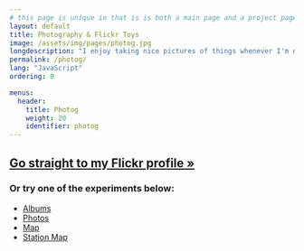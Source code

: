 ```yaml
---
# this page is unique in that is is both a main page and a project page, therefore it shares the metadata both both
layout: default
title: Photography & Flickr Toys
image: /assets/img/pages/photog.jpg
longdescription: "I enjoy taking nice pictures of things whenever I'm out and about. To experiment with my Flickr photos and their metadata I've also made some web-toys."
permalink: /photog/
lang: "JavaScript"
ordering: 0

menus:
  header:
    title: Photog
    weight: 20
    identifier: photog
---
```


## [Go straight to my Flickr profile &raquo;](https://www.flickr.com/photos/{{site.flickr}})

### Or try one of the experiments below:
  - <a href="/flickr/photosets"><i class="fas fa-fw fa-list"></i> Albums</a>
  - <a href="/flickr/photos"><i class="fas fa-fw fa-images"></i> Photos</a>
  - <a href="/flickr/map"><i class="fas fa-fw fa-map-marked"></i> Map</a>
  - <a href="/flickr/map/stations"><i class="fas fa-fw fa-train"></i> Station Map</a>